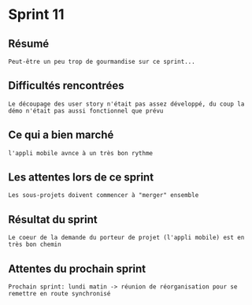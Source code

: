 # Sprint 11

## Résumé 

	Peut-être un peu trop de gourmandise sur ce sprint...

## Difficultés rencontrées

	Le découpage des user story n'était pas assez développé, du coup la démo n'était pas aussi fonctionnel que prévu

## Ce qui a bien marché

	l'appli mobile avnce à un très bon rythme

## Les attentes lors de ce sprint

	Les sous-projets doivent commencer à "merger" ensemble

## Résultat du sprint

	Le coeur de la demande du porteur de projet (l'appli mobile) est en très bon chemin

## Attentes du prochain sprint

	Prochain sprint: lundi matin -> réunion de réorganisation pour se remettre en route synchronisé

	
	
